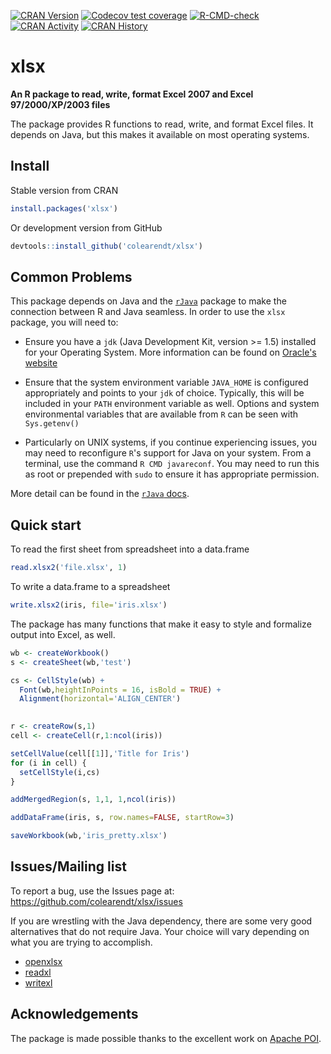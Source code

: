   <!-- badges: start -->
  [![CRAN Version](https://www.r-pkg.org/badges/version-last-release/xlsx)](https://CRAN.R-project.org/package=xlsx)
  [![Codecov test coverage](https://codecov.io/gh/colearendt/xlsx/branch/main/graph/badge.svg)](https://codecov.io/gh/colearendt/xlsx?branch=main)
  [![R-CMD-check](https://github.com/colearendt/xlsx/workflows/R-CMD-check/badge.svg)](https://github.com/colearendt/xlsx/actions)
  [![CRAN Activity](https://cranlogs.r-pkg.org/badges/xlsx)](https://CRAN.R-project.org/package=xlsx)
  [![CRAN History](https://cranlogs.r-pkg.org/badges/grand-total/xlsx)](https://CRAN.R-project.org/package=xlsx)
  <!-- badges: end -->

xlsx
========

**An R package to read, write, format Excel 2007 and Excel 97/2000/XP/2003 files**

The package provides R functions to read, write, and format Excel files.  It depends 
on Java, but this makes it available on most operating systems. 

## Install

Stable version from CRAN

```r
install.packages('xlsx')
```

Or development version from GitHub

```r
devtools::install_github('colearendt/xlsx')
```

## Common Problems

This package depends on Java and the [`rJava`](https://www.rforge.net/rJava/) package to make the connection between R and Java seamless.  In order to use the `xlsx` package, you will need to:

- Ensure you have a `jdk` (Java Development Kit, version >= 1.5) installed for your Operating System.  More information can be found on [Oracle's website](https://www.oracle.com/java/technologies/javase-downloads.html)

- Ensure that the system environment variable `JAVA_HOME` is configured appropriately and points to your `jdk` of choice.  Typically, this will be included in your `PATH` environment variable as well.  Options and system environmental variables that are available from `R` can be seen with `Sys.getenv()`

- Particularly on UNIX systems, if you continue experiencing issues, you may need to reconfigure `R`'s support for Java on your system.  From a terminal, use the command `R CMD javareconf`.  You may need to run this as root or prepended with `sudo` to ensure it has appropriate permission.

More detail can be found in the [`rJava` docs](https://www.rforge.net/rJava/).

## Quick start

To read the first sheet from spreadsheet into a data.frame 

```r
read.xlsx2('file.xlsx', 1)
```
To write a data.frame to a spreadsheet 
```r
write.xlsx2(iris, file='iris.xlsx')
```

The package has many functions that make it easy to style and
formalize output into Excel, as well.

```r
wb <- createWorkbook()
s <- createSheet(wb,'test')

cs <- CellStyle(wb) + 
  Font(wb,heightInPoints = 16, isBold = TRUE) +
  Alignment(horizontal='ALIGN_CENTER')
  

r <- createRow(s,1)
cell <- createCell(r,1:ncol(iris))

setCellValue(cell[[1]],'Title for Iris')
for (i in cell) {
  setCellStyle(i,cs)
}

addMergedRegion(s, 1,1, 1,ncol(iris))

addDataFrame(iris, s, row.names=FALSE, startRow=3)

saveWorkbook(wb,'iris_pretty.xlsx')
```

## Issues/Mailing list

To report a bug, use the Issues page at: https://github.com/colearendt/xlsx/issues

If you are wrestling with the Java dependency, there are some very good
alternatives that do not require Java. Your choice will vary depending on what
you are trying to accomplish.

- [openxlsx](https://github.com/awalker89/openxlsx)
- [readxl](https://readxl.tidyverse.org/)
- [writexl](https://docs.ropensci.org/writexl/)

## Acknowledgements

The package is made possible thanks to the excellent
work on [Apache POI](https://poi.apache.org/components/spreadsheet/index.html).
